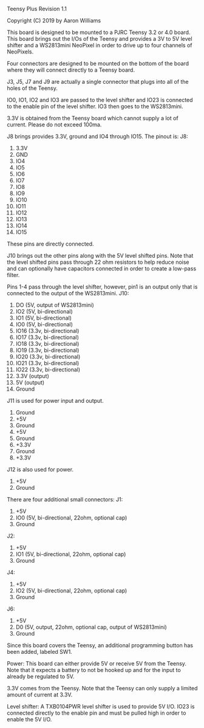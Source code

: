 Teensy Plus
Revision 1.1

Copyright (C) 2019 by Aaron Williams

This board is designed to be mounted to a PJRC Teensy 3.2 or 4.0 board.
This board brings out the I/Os of the Teensy and provides a 3V to 5V
level shifter and a WS2813mini NeoPixel in order to drive up to four
channels of NeoPixels.

Four connectors are designed to be mounted on the bottom of the board
where they will connect directly to a Teensy board.

J3, J5, J7 and J9 are actually a single connector that plugs into all
of the holes of the Teensy.

IO0, IO1, IO2 and IO3 are passed to the level shifter and IO23 is
connected to the enable pin of the level shifter.  IO3 then goes to
the WS2813mini.

3.3V is obtained from the Teensy board which cannot supply a lot of
current.  Please do not exceed 100ma.

J8 brings provides 3.3V, ground and IO4 through IO15.  The pinout is:
J8:
1.  3.3V
2.  GND
3.  IO4
4.  IO5
5.  IO6
6.  IO7
7.  IO8
8.  IO9
9.  IO10
10. IO11
11. IO12
12. IO13
13. IO14
14. IO15

These pins are directly connected.

J10 brings out the other pins along with the 5V level shifted pins.  Note
that the level shifted pins pass through 22 ohm resistors to help reduce
noise and can optionally have capacitors connected in order to create a
low-pass filter.

Pins 1-4 pass through the level shifter, however, pin1 is an output only
that is connected to the output of the WS2813mini.
J10:
1.  DO  (5V, output of WS2813mini)
2.  IO2 (5V, bi-directional)
3.  IO1 (5V, bi-directional)
4.  IO0 (5V, bi-directional)
5.  IO16 (3.3v, bi-directional)
6.  IO17 (3.3v, bi-directional)
7.  IO18 (3.3v, bi-directional)
8.  IO19 (3.3v, bi-directional)
9.  IO20 (3.3v, bi-directional)
10. IO21 (3.3v, bi-directional)
11. IO22 (3.3v, bi-directional)
12. 3.3V (output)
13. 5V (output)
14. Ground

J11 is used for power input and output.
1. Ground
2. +5V
3. Ground
4. +5V
5. Ground
6. +3.3V
7. Ground
8. +3.3V

J12 is also used for power.
1. +5V
2. Ground

There are four additional small connectors:
J1:
1. +5V
2. IO0 (5V, bi-directional, 22ohm, optional cap)
3. Ground

J2:
1. +5V
2. IO1 (5V, bi-directional, 22ohm, optional cap)
3. Ground


J4:
1. +5V
2. IO2 (5V, bi-directional, 22ohm, optional cap)
3. Ground

J6:
1. +5V
2. D0 (5V, output, 22ohm, optional cap, output of WS2813mini)
3. Ground

Since this board covers the Teensy, an additional programming button has
been added, labeled SW1.

Power: This board can either provide 5V or receive 5V from the Teensy.
Note that it expects a battery to not be hooked up and for the input
to already be regulated to 5V.

3.3V comes from the Teensy.  Note that the Teensy can only supply a limited
amount of current at 3.3V.

Level shifter:
A TXB0104PWR level shifter is used to provide 5V I/O.  IO23 is connected
directly to the enable pin and must be pulled high in order to enable the
5V I/O.
